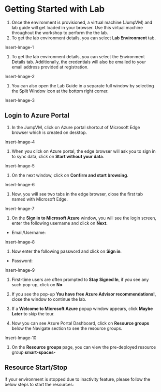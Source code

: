 # Getting Started with Lab

1. Once the environment is provisioned, a virtual machine (JumpVM) and lab guide will get loaded in your browser. Use this virtual machine throughout the workshop to perform the the lab.
1. To get the lab environment details, you can select **Lab Environment** tab. 

Insert-Image-1

1. To get the lab environment details, you can select the Environment Details tab. Additionally, the credentials will also be emailed to your email address provided at registration.

Insert-Image-2

1. You can also open the Lab Guide in a separate full window by selecting the Split Window icon at the bottom right corner.

Insert-Image-3

## Login to Azure Portal

1. In the JumpVM, click on Azure portal shortcut of Microsoft Edge browser which is created on desktop.

Insert-Image-4

1. When you click on Azure portal, the edge browser will ask you to sign in to sync data, click on **Start without your data**.

Insert-Image-5

1. On the next window, click on **Confirm and start browsing**.

Insert-Image-6

1. Now, you will see two tabs in the edge browser, close the first tab named with Microsoft Edge.

Insert-Image-7

1. On the **Sign in to Microsoft Azure** window, you will see the login screen, enter the following username and click on **Next**.

* Email/Username: <inject key="AzureAdUserEmail"></inject>

Insert-Image-8

1. Now enter the following password and click on **Sign in**.

* Password: <inject key="AzureAdUserPassword"></inject>

Insert-Image-9

1. First-time users are often prompted to **Stay Signed In**, if you see any such pop-up, click on **No**

1. If you see the pop-up **You have free Azure Advisor recommendations!**, close the window to continue the lab.

1. If a **Welcome to Microsoft Azure** popup window appears, click **Maybe Later** to skip the tour.

1. Now you can see Azure Portal Dashboard, click on **Resource groups** below the Navigate section to see the resource groups.

Insert-Image-10

1. On the **Resource groups** page, you can view the pre-deployed resource group **smart-spaces-<inject key ="DeploymentID"></inject>**

## Resource Start/Stop

If your environment is stopped due to inactivity feature, please follow the below steps to start the resources:

